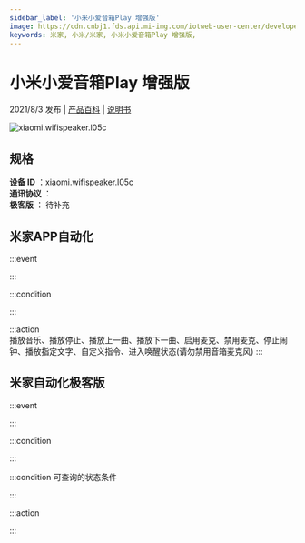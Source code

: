 ```yaml
---
sidebar_label: '小米小爱音箱Play 增强版'
image: https://cdn.cnbj1.fds.api.mi-img.com/iotweb-user-center/developer_1679047809957B3pwNWDO.png?GalaxyAccessKeyId=AKVGLQWBOVIRQ3XLEW&Expires=9223372036854775807&Signature=MxunDyuRbM2AFjEuH9I4B52HSKI=
keywords: 米家, 小米/米家, 小米小爱音箱Play 增强版, 
---
```

# 小米小爱音箱Play 增强版

2021/8/3 发布 | [产品百科](https://home.mi.com/webapp/content/baike/product/index.html?model=xiaomi.wifispeaker.l05c/) | [说明书](https://home.mi.com/views/introduction.html?model=xiaomi.wifispeaker.l05c&region=cn)

![xiaomi.wifispeaker.l05c](https://cdn.cnbj1.fds.api.mi-img.com/iotweb-user-center/developer_1679047809957B3pwNWDO.png?GalaxyAccessKeyId=AKVGLQWBOVIRQ3XLEW&Expires=9223372036854775807&Signature=MxunDyuRbM2AFjEuH9I4B52HSKI=)

## 规格  
> 
**设备 ID** ：xiaomi.wifispeaker.l05c  
**通讯协议** ：  
**极客版**  ： 待补充 


## 米家APP自动化  

:::event  

:::

:::condition  

:::

:::action   
播放音乐、播放停止、播放上一曲、播放下一曲、启用麦克、禁用麦克、停止闹钟、播放指定文字、自定义指令、进入唤醒状态(请勿禁用音箱麦克风)
:::

## 米家自动化极客版  

:::event  

:::

:::condition  

:::

:::condition 可查询的状态条件  

:::

:::action  

:::

        

